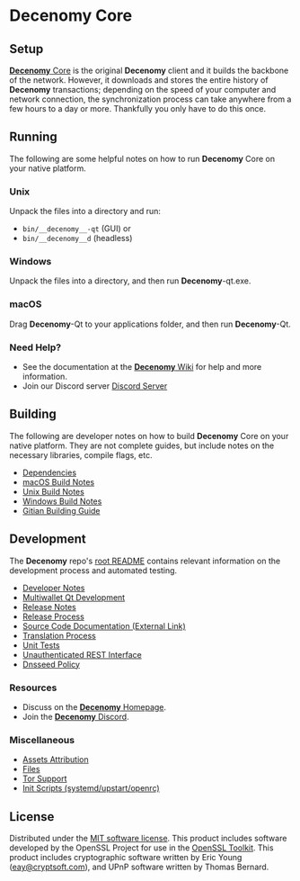__Decenomy__ Core
=============

Setup
---------------------
[__Decenomy__ Core](https://aezora.com/) is the original __Decenomy__ client and it builds the backbone of the network. However, it downloads and stores the entire history of __Decenomy__ transactions; depending on the speed of your computer and network connection, the synchronization process can take anywhere from a few hours to a day or more. Thankfully you only have to do this once.

Running
---------------------
The following are some helpful notes on how to run __Decenomy__ Core on your native platform.

### Unix

Unpack the files into a directory and run:

- `bin/__decenomy__-qt` (GUI) or
- `bin/__decenomy__d` (headless)

### Windows

Unpack the files into a directory, and then run __Decenomy__-qt.exe.

### macOS

Drag __Decenomy__-Qt to your applications folder, and then run __Decenomy__-Qt.

### Need Help?

* See the documentation at the [__Decenomy__ Wiki](https://github.com/Aezora/Aezora/)
for help and more information.
* Join our Discord server [Discord Server](https://discord.gg/HhzHDcn)

Building
---------------------
The following are developer notes on how to build __Decenomy__ Core on your native platform. They are not complete guides, but include notes on the necessary libraries, compile flags, etc.

- [Dependencies](dependencies.md)
- [macOS Build Notes](build-osx.md)
- [Unix Build Notes](build-unix.md)
- [Windows Build Notes](build-windows.md)
- [Gitian Building Guide](gitian-building.md)

Development
---------------------
The __Decenomy__ repo's [root README](/README.md) contains relevant information on the development process and automated testing.

- [Developer Notes](developer-notes.md)
- [Multiwallet Qt Development](multiwallet-qt.md)
- [Release Notes](release-notes.md)
- [Release Process](release-process.md)
- [Source Code Documentation (External Link)](https://github.com/Aezora/Aezora/)
- [Translation Process](translation_process.md)
- [Unit Tests](unit-tests.md)
- [Unauthenticated REST Interface](REST-interface.md)
- [Dnsseed Policy](dnsseed-policy.md)

### Resources
* Discuss on the [__Decenomy__ Homepage](https://aezora.com/).
* Join the [__Decenomy__ Discord](https://discord.gg/HhzHDcn).

### Miscellaneous
- [Assets Attribution](assets-attribution.md)
- [Files](files.md)
- [Tor Support](tor.md)
- [Init Scripts (systemd/upstart/openrc)](init.md)

License
---------------------
Distributed under the [MIT software license](/COPYING).
This product includes software developed by the OpenSSL Project for use in the [OpenSSL Toolkit](https://www.openssl.org/). This product includes
cryptographic software written by Eric Young ([eay@cryptsoft.com](mailto:eay@cryptsoft.com)), and UPnP software written by Thomas Bernard.
